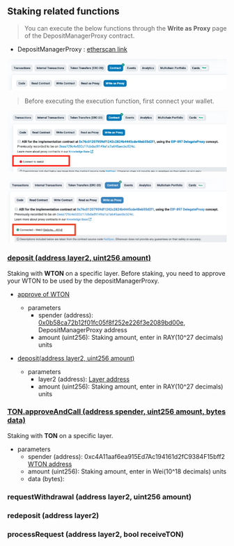 
## Staking related functions

> You can execute the below functions through the **Write as Proxy** page of the DepositManagerProxy contract.
>
- DepositManagerProxy : [etherscan link](https://etherscan.io/address/0x0b58ca72b12f01fc05f8f252e226f3e2089bd00e#writeProxyContract)

![Select Write as Proxy](../img/seig-manager-proxy-write.png)


> Before executing the execution function, first connect your wallet.


![Before connecting wallet](../img/deposit-connect-wallet-0.png)

![After connecting wallet](../img/deposit-connect-wallet-1.png)


### [deposit (address layer2, uint256 amount)](https://etherscan.io/address/0x0b58ca72b12f01fc05f8f252e226f3e2089bd00e?#writeProxyContract#F2)
Staking with **WTON** on a specific layer.
Before staking, you need to approve your WTON to be used by the depositManagerProxy.

- [approve of WTON](https://etherscan.io/address/0xc4A11aaf6ea915Ed7Ac194161d2fC9384F15bff2?#writeContract#F2)
  - parameters
    - spender (address): [0x0b58ca72b12f01fc05f8f252e226f3e2089bd00e](https://etherscan.io/address/0x0b58ca72b12f01fc05f8f252e226f3e2089bd00e), DepositManagerProxy address
    - amount (uint256): Staking amount, enter in RAY(10^27 decimals) units

- [deposit(address layer2, uint256 amount)](https://etherscan.io/address/0x0b58ca72b12f01fc05f8f252e226f3e2089bd00e?#writeProxyContract#F2)
  - parameters
    - layer2 (address): [Layer address](../deployed-addresses-mainnet.md#layer-addresses)
    - amount (uint256): Staking amount, enter in RAY(10^27 decimals) units


### [TON.approveAndCall (address spender, uint256 amount, bytes data)](https://etherscan.io/address/0x2be5e8c109e2197d077d13a82daead6a9b3433c5?#writeContract#F3)
Staking with **TON** on a specific layer.
  - parameters
    - spender (address): 0xc4A11aaf6ea915Ed7Ac194161d2fC9384F15bff2 [WTON address](https://etherscan.io/address/0xc4a11aaf6ea915ed7ac194161d2fc9384f15bff2)
    - amount (uint256): Staking amount, enter in Wei(10^18 decimals) units
    - data (bytes):




### requestWithdrawal (address layer2, uint256 amount)


### redeposit (address layer2)


### processRequest (address layer2, bool receiveTON)





